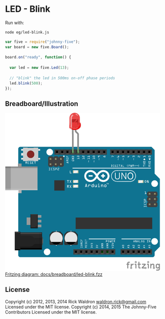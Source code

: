 <!--remove-start-->
# LED - Blink

Run with:
```bash
node eg/led-blink.js
```
<!--remove-end-->

```javascript
var five = require("johnny-five");
var board = new five.Board();

board.on("ready", function() {

  var led = new five.Led(13);

  // "blink" the led in 500ms on-off phase periods
  led.blink(500);
});

```


## Breadboard/Illustration


![docs/breadboard/led-blink.png](breadboard/led-blink.png)  
[Fritzing diagram: docs/breadboard/led-blink.fzz](breadboard/led-blink.fzz)




<!--remove-start-->
## License
Copyright (c) 2012, 2013, 2014 Rick Waldron <waldron.rick@gmail.com>
Licensed under the MIT license.
Copyright (c) 2014, 2015 The Johnny-Five Contributors
Licensed under the MIT license.
<!--remove-end-->
